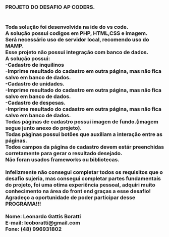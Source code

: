 <h3>PROJETO DO DESAFIO AP CODERS.<h3>
<br>
Toda solução foi desenvolvida na ide do vs code. <br>
A solução possui codigos em PHP, HTML,CSS e imagem.<br>
Será necessário uso de servidor local, recomendo uso do MAMP.<br>
Esse projeto não possui integração com banco de dados.<br>
A solução possui:<br>
-Cadastro de inquilinos<br>
    -Imprime resultado do cadastro em outra página, mas não fica salvo em banco de dados. <br>
-Cadastro de unidades. <br>
    -Imprime resultado do cadastro em outra página, mas não fica salvo em banco de dados. <br>
-Cadastro de despesas. <br>
    -Imprime resultado do cadastro em outra página, mas não fica salvo em banco de dados. <br>
Todas páginas de cadastro possui imagen de fundo.(imagem segue junto anexo do projeto).<br>
Todas páginas possui botões que auxíliam a interação entre as páginas.<br>
Todos campos da página de cadastro devem estár preenchidas corretamente para gerar o resultado desejado.<br>
Não foran usados frameworks ou bibliotecas.<br>
<br>
Infelizmente não consegui completar todos os requisitos que o desafio sujeria, mas consegui completar partes fundamentais do projeto, foi uma otima experiência pessoal, adquiri muito conhecimento na área do front end graças a esse desafio!
<br>
Agradeço a oportunidade de poder participar desse PROGRAMA!!!<br>
<br>
Nome: Leonardo Gattis Boratti<br>
E-mail: leoboratti@gmail.com<br>
Fone: (48) 996931802<br>

